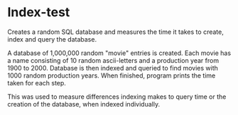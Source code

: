 # Index-test
Creates a random SQL database and measures the time it takes to create, index and query the database.

A database of 1,000,000 random "movie" entries is created. Each movie has a name consisting of 10 random 
ascii-letters and a production year from 1900 to 2000. Database is then indexed and queried to find
movies with 1000 random production years. When finished, program prints the time taken for each step.

This was used to measure differences indexing makes to query time or the creation of the database, when indexed
individually.
